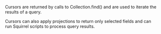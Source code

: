 
Cursors are returned by calls to Collection.find() and are used to iterate the results of a query.

Cursors can also apply projections to return only selected fields and can run Squirrel scripts to process query results. 
 
